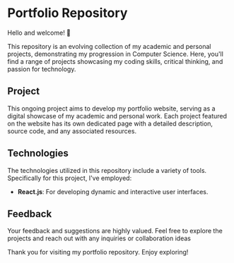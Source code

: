 
# Portfolio Repository

Hello and welcome! 👋

This repository is an evolving collection of my academic and personal projects, demonstrating my progression in Computer Science. Here, you'll find a range of projects showcasing my coding skills, critical thinking, and passion for technology.

## Project

This ongoing project aims to develop my portfolio website, serving as a digital showcase of my academic and personal work. Each project featured on the website has its own dedicated page with a detailed description, source code, and any associated resources.

## Technologies

The technologies utilized in this repository include a variety of tools. Specifically for this project, I've employed:

- **React.js**: For developing dynamic and interactive user interfaces.


## Feedback

Your feedback and suggestions are highly valued. Feel free to explore the projects and reach out with any inquiries or collaboration ideas

Thank you for visiting my portfolio repository. Enjoy exploring!
